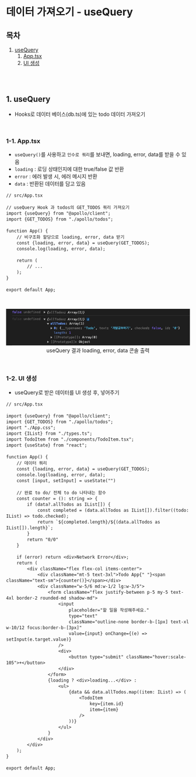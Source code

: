 # 데이터 가져오기 - useQuery

## 목차

1. [useQuery](#1-usequery)
    1. [App.tsx](#1-1-apptsx)
    2. [UI 생성](#1-2-ui-생성)

<br/>
<br/>

## 1. useQuery

- Hooks로 데이터 베이스(db.ts)에 있는 todo 데이터 가져오기

<br/>

### 1-1. App.tsx

- `useQuery()`를 사용하고 `인수로 쿼리`를 보내면, loading, error, data를 받을 수 있음
- `loading` : 로딩 상태인지에 대한 true/false 값 반환
- `error` : 에러 발생 시, 에러 메시지 반환
- `data` : 반환된 데이터를 담고 있음

```tsx
// src/App.tsx

// useQuery Hook 과 todos의 GET_TODOS 쿼리 가져오기
import {useQuery} from "@apollo/client";
import {GET_TODOS} from "./apollo/todos";

function App() {
    // 비구조화 할당으로 loading, error, data 받기
    const {loading, error, data} = useQuery(GET_TODOS);
    console.log(loading, error, data);

    return (
        // ...
    );
}

export default App;
```

<br/>

<p align="center">
    <img src="../../assets/img/Apollo_useQuery.png" width="700" alt="Apollo_useQuery"><br/>
    <span>useQuery 결과 loading, error, data 콘솔 출력</span>
</p>

<br/>

### 1-2. UI 생성

- useQuery로 받은 데이터를 UI 생성 후, 넣어주기

```tsx
// src/App.tsx

import {useQuery} from "@apollo/client";
import {GET_TODOS} from "./apollo/todos";
import "./App.css";
import {IList} from "./types.ts";
import TodoItem from "./components/TodoItem.tsx";
import {useState} from "react";

function App() {
    // 데이터 쿼리
    const {loading, error, data} = useQuery(GET_TODOS);
    console.log(loading, error, data);
    const [input, setInput] = useState("")

    // 완료 to do/ 전체 to do 나타내는 함수
    const counter = (): string => {
        if (data?.allTodos as IList[]) {
            const completed = (data.allTodos as IList[]).filter((todo: IList) => todo.checked);
            return `${completed.length}/${(data.allTodos as IList[]).length}`;
        }
        return "0/0"
    }

    if (error) return <div>Network Error</div>;
    return (
        <div className="flex flex-col items-center">
            <div className="mt-5 text-3xl">Todo App{" "}<span className="text-sm">{counter()}</span></div>
            <div className="w-5/6 md:w-1/2 lg:w-3/5">
                <form className="flex justify-between p-5 my-5 text-4xl border-2 rounded-md shadow-md">
                    <input
                        placeholder="할 일을 작성해주세요."
                        type="text"
                        className="outline-none border-b-[1px] text-xl w-10/12 focus:border-b-[3px]"
                        value={input} onChange={(e) => setInput(e.target.value)}
                    />
                    <div>
                        <button type="submit" className="hover:scale-105">+</button>
                    </div>
                </form>
                {loading ? <div>loading...</div> :
                    <ul>
                        {data && data.allTodos.map((item: IList) => (
                            <TodoItem
                                key={item.id}
                                item={item}
                            />
                        ))}
                    </ul>
                }
            </div>
        </div>
    );
}

export default App;
```